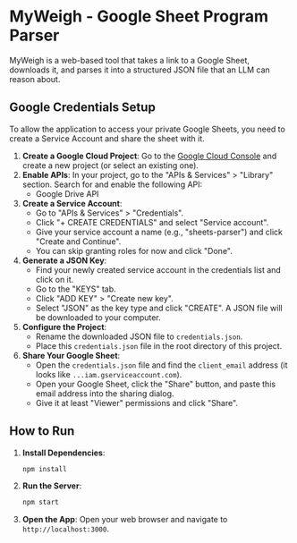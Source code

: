 # MyWeigh - Google Sheet Program Parser

MyWeigh is a web-based tool that takes a link to a Google Sheet, downloads it, and parses it into a structured JSON file that an LLM can reason about.

## Google Credentials Setup

To allow the application to access your private Google Sheets, you need to create a Service Account and share the sheet with it.

1.  **Create a Google Cloud Project**: Go to the [Google Cloud Console](https://console.cloud.google.com/) and create a new project (or select an existing one).
2.  **Enable APIs**: In your project, go to the "APIs & Services" > "Library" section. Search for and enable the following API:
    *   Google Drive API
3.  **Create a Service Account**:
    *   Go to "APIs & Services" > "Credentials".
    *   Click "+ CREATE CREDENTIALS" and select "Service account".
    *   Give your service account a name (e.g., "sheets-parser") and click "Create and Continue".
    *   You can skip granting roles for now and click "Done".
4.  **Generate a JSON Key**:
    *   Find your newly created service account in the credentials list and click on it.
    *   Go to the "KEYS" tab.
    *   Click "ADD KEY" > "Create new key".
    *   Select "JSON" as the key type and click "CREATE". A JSON file will be downloaded to your computer.
5.  **Configure the Project**:
    *   Rename the downloaded JSON file to `credentials.json`.
    *   Place this `credentials.json` file in the root directory of this project.
6.  **Share Your Google Sheet**:
    *   Open the `credentials.json` file and find the `client_email` address (it looks like `...iam.gserviceaccount.com`).
    *   Open your Google Sheet, click the "Share" button, and paste this email address into the sharing dialog.
    *   Give it at least "Viewer" permissions and click "Share".

## How to Run

1.  **Install Dependencies**:
    ```bash
    npm install
    ```
2.  **Run the Server**:
    ```bash
    npm start
    ```
3.  **Open the App**: Open your web browser and navigate to `http://localhost:3000`.